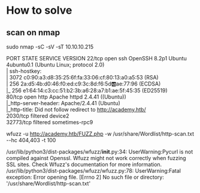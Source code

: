 # How to solve

## scan on nmap 
sudo nmap -sC -sV -sT  10.10.10.215 

PORT   STATE SERVICE VERSION
22/tcp open  ssh     OpenSSH 8.2p1 Ubuntu 4ubuntu0.1 (Ubuntu Linux; protocol 2.0)   
| ssh-hostkey:   
|   3072 c0:90:a3:d8:35:25:6f:fa:33:06:cf:80:13:a0:a5:53 (RSA)  
|   256 2a:d5:4b:d0:46:f0:ed:c9:3c:8d:f6:5d:ab:ae:77:96 (ECDSA)  
|_  256 e1:64:14:c3:cc:51:b2:3b:a6:28:a7:b1:ae:5f:45:35 (ED25519)  
80/tcp open  http    Apache httpd 2.4.41 ((Ubuntu))  
|_http-server-header: Apache/2.4.41 (Ubuntu)  
|_http-title: Did not follow redirect to http://academy.htb/  
2030/tcp  filtered device2  
32773/tcp filtered sometimes-rpc9  

wfuzz -u http://academy.htb/FUZZ.php -w /usr/share/Wordlist/http-scan.txt --hc 404,403 -t 100

 /usr/lib/python3/dist-packages/wfuzz/__init__.py:34: UserWarning:Pycurl is not compiled against Openssl. Wfuzz might not work correctly when fuzzing SSL sites. Check Wfuzz's documentation for more information.
 /usr/lib/python3/dist-packages/wfuzz/wfuzz.py:78: UserWarning:Fatal exception: Error opening file. [Errno 2] No such file or directory: '/usr/share/Wordlist/http-scan.txt'

